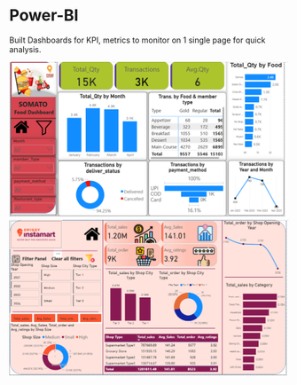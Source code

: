 # Power-BI
Built Dashboards for KPI, metrics to monitor on 1 single page for quick analysis.  

<img src="https://github.com/Akgoforgit/Power-BI/blob/443a70398ef2f076580a88976fd0331defbe534a/DD.png" alt="Image Description" width="600">
<br>
<img src="https://github.com/Akgoforgit/Power-BI/blob/443a70398ef2f076580a88976fd0331defbe534a/Swiggy.png" alt="Image Description" width="600">
<br>



